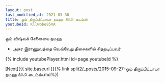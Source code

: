 ```yaml
---
layout: post
last_modified_at: 2021-03-30
title: ஓம் திருப்பிட்டாயா நமஹ ௧௦௮ டைம்ஸ்
youtubeId: KllNobe85VA
---
```

 
 
 ஓம் விஷ்வக் சேனையை நமஹ  
 
 -  அசுர இராணுவத்தை வெவ்வேறு திசைகளில் சிதறடிப்பவர் 
 
  
 
  
 
 
 
 
 
 


{% include youtubePlayer.html id=page.youtubeId %}
 
[Next]({{ site.baseurl }}{% link  split2/_posts/2015-09-27-ஓம் திருப்பிட்டாயா நமஹ ௧௦௮ டைம்ஸ்.md%})
 
